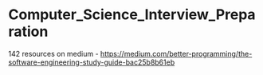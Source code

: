 # Computer_Science_Interview_Preparation

142 resources on medium - https://medium.com/better-programming/the-software-engineering-study-guide-bac25b8b61eb
